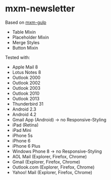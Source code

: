 # mxm-newsletter

Based on [mxm-gulp](https://github.com/maxomedia/mxm-gulp)

- Table Mixin
- Placeholder Mixin
- Merge Styles
- Button Mixin

Tested with:
- Apple Mail 8
- Lotus Notes 8
- Outlook 2000
- Outlook 2002
- Outlook 2003
- Outlook 2010
- Outlook 2013
- Thunderbird 31
- Android 2.3
- Android 4.2
- Gmail App (Android) -> no Responsive-Styling
- iPad (Retina)
- iPad Mini
- iPhone 5s
- iPhone 6
- iPhone 6 Plus
- Windows Phone 8 -> no Responsive-Styling
- AOL Mail (Explorer, Firefox, Chrome)
- Gmail (Explorer, Firefox, Chrome)
- Outlook.com (Explorer, Firefox, Chrome)
- Yahoo! Mail (Explorer, Firefox, Chrome)